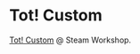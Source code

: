 # Tot! Custom

[Tot! Custom](https://steamcommunity.com/sharedfiles/filedetails/?id=2886779102) @ Steam Workshop.
